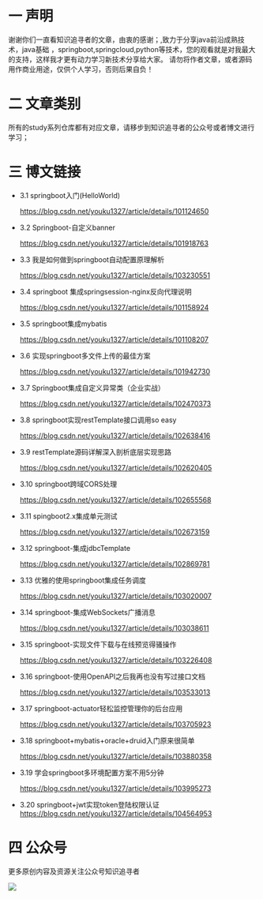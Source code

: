 
#  一 声明

谢谢你们一直看知识追寻者的文章，由衷的感谢；,致力于分享java前沿成熟技术，java基础
，springboot,springcloud,python等技术，您的观看就是对我最大的支持，这样我才更有动力学习新技术分享给大家。
请勿将作者文章，或者源码用作商业用途，仅供个人学习，否则后果自负！


# 二 文章类别
所有的study系列仓库都有对应文章，请移步到知识追寻者的公众号或者博文进行学习；

# 三 博文链接

- 3.1 springboot入门(HelloWorld)

    https://blog.csdn.net/youku1327/article/details/101124650

- 3.2 Springboot-自定义banner

    https://blog.csdn.net/youku1327/article/details/101918763

- 3.3 我是如何做到springboot自动配置原理解析

    https://blog.csdn.net/youku1327/article/details/103230551

- 3.4 springboot 集成springsession-nginx反向代理说明

    https://blog.csdn.net/youku1327/article/details/101158924

- 3.5 springboot集成mybatis

    https://blog.csdn.net/youku1327/article/details/101108207

- 3.6 实现springboot多文件上传的最佳方案

    https://blog.csdn.net/youku1327/article/details/101942730

- 3.7 Springboot集成自定义异常类（企业实战）

    https://blog.csdn.net/youku1327/article/details/102470373

- 3.8 springboot实现restTemplate接口调用so easy

    https://blog.csdn.net/youku1327/article/details/102638416

- 3.9 restTemplate源码详解深入剖析底层实现思路

    https://blog.csdn.net/youku1327/article/details/102620405

- 3.10 springboot跨域CORS处理 

    https://blog.csdn.net/youku1327/article/details/102655568

- 3.11 spingboot2.x集成单元测试 

    https://blog.csdn.net/youku1327/article/details/102673159

- 3.12 springboot-集成jdbcTemplate

    https://blog.csdn.net/youku1327/article/details/102869781

- 3.13 优雅的使用springboot集成任务调度

    https://blog.csdn.net/youku1327/article/details/103020007

- 3.14 springboot-集成WebSockets广播消息

    https://blog.csdn.net/youku1327/article/details/103038611

- 3.15 springboot-实现文件下载与在线预览得骚操作

    https://blog.csdn.net/youku1327/article/details/103226408

- 3.16 springboot-使用OpenAPI之后我再也没有写过接口文档

    https://blog.csdn.net/youku1327/article/details/103533013

- 3.17 springboot-actuator轻松监控管理你的后台应用

    https://blog.csdn.net/youku1327/article/details/103705923

- 3.18 springboot+mybatis+oracle+druid入门原来很简单

    https://blog.csdn.net/youku1327/article/details/103880358

- 3.19 学会springboot多环境配置方案不用5分钟

    https://blog.csdn.net/youku1327/article/details/103995273
- 3.20 springboot+jwt实现token登陆权限认证
    https://blog.csdn.net/youku1327/article/details/104564953    



# 四 公众号

更多原创内容及资源关注公众号知识追寻者

![](https://ww1.yunjiexi.club/2020/02/26/2lOnF.png)


    
